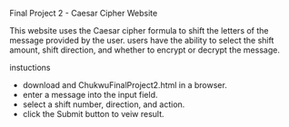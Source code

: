 Final Project 2 - Caesar Cipher Website

This website uses the Caesar cipher formula to shift the letters of the message provided by the user.
users have the ability to select the shift amount, shift direction, and whether to encrypt or decrypt the message.


instuctions
- download and ChukwuFinalProject2.html in a browser.
- enter a message into the input field.
- select a shift number, direction, and action.
- click the Submit button to veiw result.
